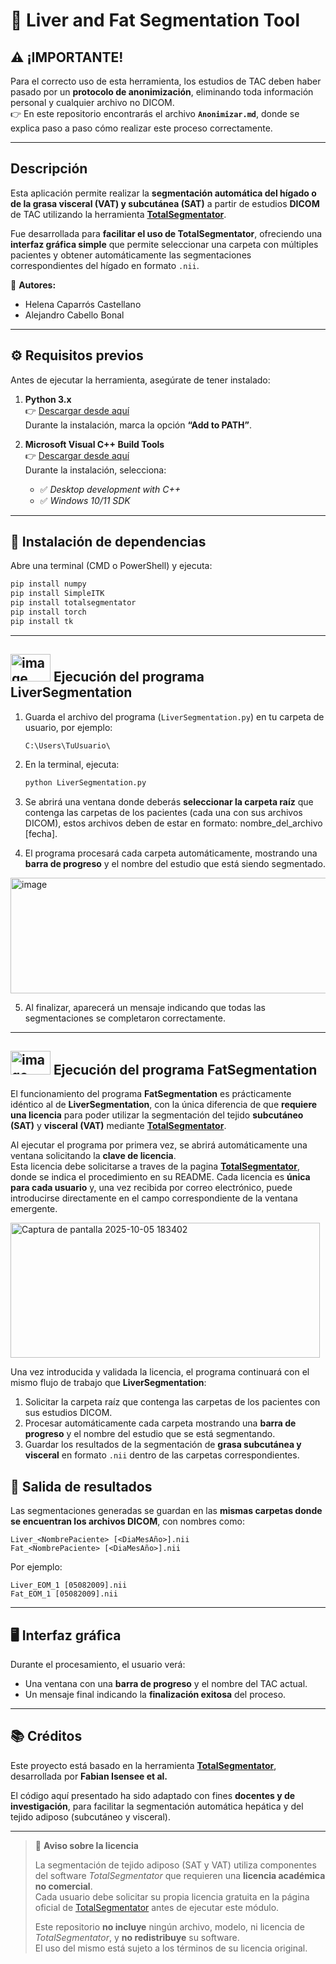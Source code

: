 # 🩻 Liver and Fat Segmentation Tool

## ⚠️ ¡IMPORTANTE!

Para el correcto uso de esta herramienta, los estudios de TAC deben haber pasado por un **protocolo de anonimización**, eliminando toda información personal y cualquier archivo no DICOM.  
👉 En este repositorio encontrarás el archivo **`Anonimizar.md`**, donde se explica paso a paso cómo realizar este proceso correctamente.

---

## Descripción

Esta aplicación permite realizar la **segmentación automática del hígado o de la grasa visceral (VAT) y subcutánea (SAT)** a partir de estudios **DICOM** de TAC utilizando la herramienta [**TotalSegmentator**](https://github.com/wasserth/TotalSegmentator?tab=readme-ov-file).

Fue desarrollada para **facilitar el uso de TotalSegmentator**, ofreciendo una **interfaz gráfica simple** que permite seleccionar una carpeta con múltiples pacientes y obtener automáticamente las segmentaciones correspondientes del hígado en formato `.nii`.

📘 **Autores:**  
- Helena Caparrós Castellano  
- Alejandro Cabello Bonal  

---

## ⚙️ Requisitos previos

Antes de ejecutar la herramienta, asegúrate de tener instalado:

1. **Python 3.x**  
   👉 [Descargar desde aquí](https://www.python.org/downloads/)  
   Durante la instalación, marca la opción **“Add to PATH”**.

2. **Microsoft Visual C++ Build Tools**  
   👉 [Descargar desde aquí](https://visualstudio.microsoft.com/visual-cpp-build-tools/)  
   Durante la instalación, selecciona:
   - ✅ *Desktop development with C++*  
   - ✅ *Windows 10/11 SDK*

---

## 🧩 Instalación de dependencias

Abre una terminal (CMD o PowerShell) y ejecuta:

```bash
pip install numpy
pip install SimpleITK
pip install totalsegmentator
pip install torch
pip install tk
```

---


## <img width="64" height="44" alt="image" src="https://github.com/user-attachments/assets/6c4970e8-2cde-42c2-91e7-6e073e81e111" /> Ejecución del programa **LiverSegmentation**


1. Guarda el archivo del programa (`LiverSegmentation.py`) en tu carpeta de usuario, por ejemplo:
   ```
   C:\Users\TuUsuario\
   ```

2. En la terminal, ejecuta:

   ```bash
   python LiverSegmentation.py
   ```

3. Se abrirá una ventana donde deberás **seleccionar la carpeta raíz** que contenga las carpetas de los pacientes (cada una con sus archivos DICOM), estos archivos deben de estar en formato: nombre_del_archivo [fecha].

4. El programa procesará cada carpeta automáticamente, mostrando una **barra de progreso** y el nombre del estudio que está siendo segmentado.

<img width="531" height="185" alt="image" src="https://github.com/user-attachments/assets/fb67b467-65ce-4dc6-8ef5-d1bd7a1e5a65" />


5. Al finalizar, aparecerá un mensaje indicando que todas las segmentaciones se completaron correctamente.

---


## <img width="64" height="38" alt="image" src="https://github.com/user-attachments/assets/1d5d0488-b94e-4371-a2a9-1da2db258d8c" /> Ejecución del programa **FatSegmentation**

El funcionamiento del programa **FatSegmentation** es prácticamente idéntico al de **LiverSegmentation**, con la única diferencia de que **requiere una licencia** para poder utilizar la segmentación del tejido **subcutáneo (SAT)** y **visceral (VAT)** mediante [**TotalSegmentator**](https://github.com/wasserth/TotalSegmentator?tab=readme-ov-file).

Al ejecutar el programa por primera vez, se abrirá automáticamente una ventana solicitando la **clave de licencia**.  
Esta licencia debe solicitarse a traves de la pagina [**TotalSegmentator**](https://github.com/wasserth/TotalSegmentator?tab=readme-ov-file), donde se indica el procedimiento en su README.
Cada licencia es **única para cada usuario** y, una vez recibida por correo electrónico, puede introducirse directamente en el campo correspondiente de la ventana emergente.

<img width="495" height="216" alt="Captura de pantalla 2025-10-05 183402" src="https://github.com/user-attachments/assets/9c092162-d3fd-48e0-8807-df858f7090cf" />

Una vez introducida y validada la licencia, el programa continuará con el mismo flujo de trabajo que **LiverSegmentation**:

1. Solicitar la carpeta raíz que contenga las carpetas de los pacientes con sus estudios DICOM.  
2. Procesar automáticamente cada carpeta mostrando una **barra de progreso** y el nombre del estudio que se está segmentando.  
3. Guardar los resultados de la segmentación de **grasa subcutánea y visceral** en formato `.nii` dentro de las carpetas correspondientes.


## 💾 Salida de resultados

Las segmentaciones generadas se guardan en las **mismas carpetas donde se encuentran los archivos DICOM**, con nombres como:

```
Liver_<NombrePaciente> [<DiaMesAño>].nii
Fat_<NombrePaciente> [<DiaMesAño>].nii
```
Por ejemplo:
```
Liver_EOM_1 [05082009].nii
Fat_EOM_1 [05082009].nii
```

---


## 🖥️ Interfaz gráfica

Durante el procesamiento, el usuario verá:
- Una ventana con una **barra de progreso** y el nombre del TAC actual.
- Un mensaje final indicando la **finalización exitosa** del proceso.

---

## 📚 Créditos

Este proyecto está basado en la herramienta [**TotalSegmentator**](https://github.com/wasserth/TotalSegmentator), desarrollada por **Fabian Isensee et al.**

El código aquí presentado ha sido adaptado con fines **docentes y de investigación**, para facilitar la segmentación automática hepática y del tejido adiposo (subcutáneo y visceral).

---

> 🧾 **Aviso sobre la licencia**
>
> La segmentación de tejido adiposo (SAT y VAT) utiliza componentes del software *TotalSegmentator* que requieren una **licencia académica no comercial**.  
> Cada usuario debe solicitar su propia licencia gratuita en la página oficial de [TotalSegmentator](https://github.com/wasserth/TotalSegmentator) antes de ejecutar este módulo.  
>
> Este repositorio **no incluye** ningún archivo, modelo, ni licencia de *TotalSegmentator*, y **no redistribuye** su software.  
> El uso del mismo está sujeto a los términos de su licencia original.


